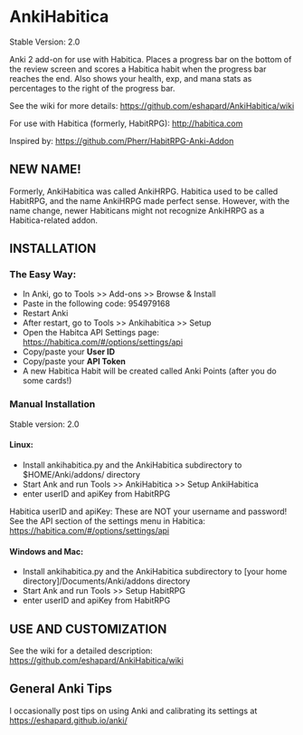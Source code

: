 # AnkiHabitica

Stable Version: 2.0

Anki 2 add-on for use with Habitica. Places a progress bar on the bottom of the review screen and scores a Habitica habit when the progress bar reaches the end. Also shows your health, exp, and mana stats as percentages to the right of the progress bar.

See the wiki for more details: https://github.com/eshapard/AnkiHabitica/wiki

For use with Habitica (formerly, HabitRPG): http://habitica.com

Inspired by: https://github.com/Pherr/HabitRPG-Anki-Addon

## NEW NAME!
Formerly, AnkiHabitica was called AnkiHRPG. Habitica used to be called HabitRPG, and the name AnkiHRPG made perfect sense. However, with the name change, newer Habiticans might not recognize AnkiHRPG as a Habitica-related addon.

## INSTALLATION

### The Easy Way:

* In Anki, go to Tools >> Add-ons >> Browse & Install
* Paste in the following code: 954979168 
* Restart Anki
* After restart, go to Tools >> Ankihabitica >> Setup
* Open the Habitca API Settings page: https://habitica.com/#/options/settings/api
* Copy/paste your **User ID** 
* Copy/paste your **API Token**
* A new Habitica Habit will be created called Anki Points (after you do some cards!)

### Manual Installation
Stable version: 2.0

#### Linux:

* Install ankihabitica.py and the AnkiHabitica subdirectory to $HOME/Anki/addons/ directory
* Start Ank and run Tools >> AnkiHabitica >> Setup AnkiHabitica
 * enter userID and apiKey from HabitRPG
     
Habitica userID and apiKey: These are NOT your username and password! See the API section of the settings menu in Habitica: https://habitica.com/#/options/settings/api


#### Windows and Mac:

* Install ankihabitica.py and the AnkiHabitica subdirectory to [your home directory]/Documents/Anki/addons directory
* Start Ank and run Tools >> Setup HabitRPG
 * enter userID and apiKey from HabitRPG

## USE AND CUSTOMIZATION

See the wiki for a detailed description: https://github.com/eshapard/AnkiHabitica/wiki
            
## General Anki Tips

I occasionally post tips on using Anki and calibrating its settings at https://eshapard.github.io/anki/
